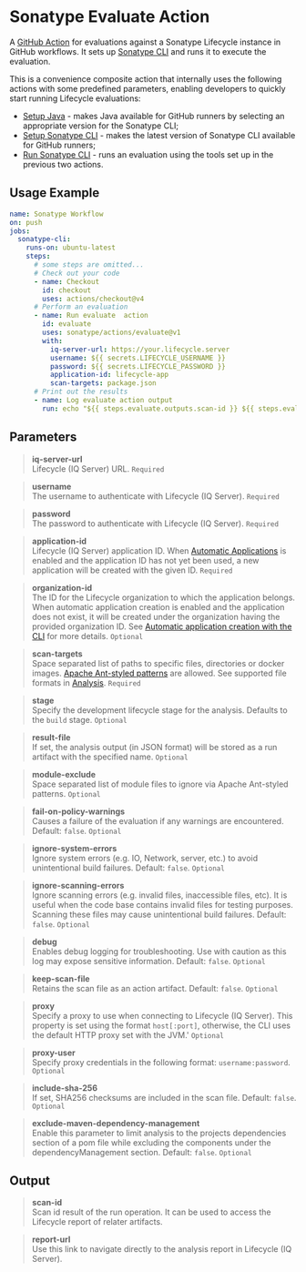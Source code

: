 <!--

     Copyright (c) 2023-present Sonatype, Inc. All rights reserved.
     Includes the third-party code listed at https://links.sonatype.com/products/clm/attributions.
     "Sonatype" is a trademark of Sonatype, Inc.

-->

# Sonatype Evaluate Action

A [GitHub Action](https://github.com/features/actions) for evaluations against a Sonatype Lifecycle instance in GitHub
workflows. It sets up [Sonatype CLI](https://help.sonatype.com/en/sonatype-iq-cli.html) and runs it to execute the
evaluation.

This is a convenience composite action that internally uses the following actions with some predefined parameters,
enabling developers to quickly start running Lifecycle evaluations:

- [Setup Java](https://github.com/actions/setup-java/blob/main/README.md) - makes Java available for GitHub runners by
  selecting an appropriate version for the Sonatype CLI;
- [Setup Sonatype CLI](../setup-iq-cli/README.md) - makes the latest version of Sonatype CLI available for GitHub
  runners;
- [Run Sonatype CLI](../run-iq-cli/README.md) - runs an evaluation using the tools set up in the previous two actions.

## Usage Example

```yaml
name: Sonatype Workflow
on: push
jobs:
  sonatype-cli:
    runs-on: ubuntu-latest
    steps:
      # some steps are omitted...
      # Check out your code
      - name: Checkout
        id: checkout
        uses: actions/checkout@v4
      # Perform an evaluation
      - name: Run evaluate  action
        id: evaluate
        uses: sonatype/actions/evaluate@v1
        with:
          iq-server-url: https://your.lifecycle.server
          username: ${{ secrets.LIFECYCLE_USERNAME }}
          password: ${{ secrets.LIFECYCLE_PASSWORD }}
          application-id: lifecycle-app
          scan-targets: package.json
      # Print out the results
      - name: Log evaluate action output
        run: echo "${{ steps.evaluate.outputs.scan-id }} ${{ steps.evaluate.outputs.report-url }}"
```

## Parameters

> **iq-server-url**\
> Lifecycle (IQ Server) URL. `Required`

> **username**\
> The username to authenticate with Lifecycle (IQ Server). `Required`

> **password**\
> The password to authenticate with Lifecycle (IQ Server). `Required`

> **application-id**\
> Lifecycle (IQ Server) application ID. When
> [Automatic Applications](https://help.sonatype.com/en/automatic-application.html) is enabled and the application ID
> has not yet been used, a new application will be created with the given ID. `Required`

> **organization-id**\
> The ID for the Lifecycle organization to which the application belongs. When automatic application creation is enabled
> and the application does not exist, it will be created under the organization having the provided organization ID. See
> [Automatic application creation with the CLI](https://help.sonatype.com/en/automatic-application-with-the-cli.html)
> for more details. `Optional`

> **scan-targets**\
> Space separated list of paths to specific files, directories or docker images.
> [Apache Ant-styled patterns](https://ant.apache.org/manual/dirtasks.html#patterns) are allowed. See supported file
> formats in [Analysis](https://help.sonatype.com/en/analysis.html). `Required`

> **stage**\
> Specify the development lifecycle stage for the analysis. Defaults to the `build` stage. `Optional`

> **result-file**\
> If set, the analysis output (in JSON format) will be stored as a run artifact with the specified name. `Optional`

> **module-exclude**\
> Space separated list of module files to ignore via Apache Ant-styled patterns. `Optional`

> **fail-on-policy-warnings**\
> Causes a failure of the evaluation if any warnings are encountered. Default: `false`. `Optional`

> **ignore-system-errors**\
> Ignore system errors (e.g. IO, Network, server, etc.) to avoid unintentional build failures. Default: `false`.
> `Optional`

> **ignore-scanning-errors**\
> Ignore scanning errors (e.g. invalid files, inaccessible files, etc). It is useful when the code base contains invalid
> files for testing purposes. Scanning these files may cause unintentional build failures. Default: `false`. `Optional`

> **debug**\
> Enables debug logging for troubleshooting. Use with caution as this log may expose sensitive information. Default:
> `false`. `Optional`

> **keep-scan-file**\
> Retains the scan file as an action artifact. Default: `false`. `Optional`

> **proxy**\
> Specify a proxy to use when connecting to Lifecycle (IQ Server). This property is set using the format `host[:port]`,
> otherwise, the CLI uses the default HTTP proxy set with the JVM.' `Optional`

> **proxy-user**\
> Specify proxy credentials in the following format: `username:password`. `Optional`

> **include-sha-256**\
> If set, SHA256 checksums are included in the scan file. Default: `false`. `Optional`

> **exclude-maven-dependency-management**\
> Enable this parameter to limit analysis to the projects dependencies section of a pom file while excluding the
> components under the dependencyManagement section. Default: `false`. `Optional`

## Output

> **scan-id**\
> Scan id result of the run operation. It can be used to access the Lifecycle report of relater artifacts.

> **report-url**\
> Use this link to navigate directly to the analysis report in Lifecycle (IQ Server).
